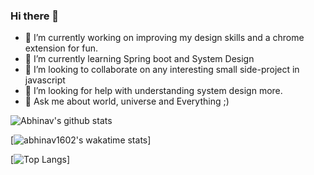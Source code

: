 ### Hi there 👋

<!--
**abhinav1602/abhinav1602** is a ✨ _special_ ✨ repository because its `README.md` (this file) appears on your GitHub profile.

Here are some ideas to get you started:

- 🔭 I’m currently working on improving my design skills and a chrome extension for fun.
- 🌱 I’m currently learning Spring boot and System Design.
- 👯 I’m looking to collaborate on any interesting small side-project in javascript.
- 🤔 I’m looking for help with understanding system design more.
- 💬 Ask me about world, universe and Everything ;)
- 📫 How to reach me: ...
- 😄 Pronouns: ...
- ⚡ Fun fact: ...
-->

- 🔭 I’m currently working on improving my design skills and a chrome extension for fun.
- 🌱 I’m currently learning Spring boot and System Design
- 👯 I’m looking to collaborate on any interesting small side-project in javascript
- 🤔 I’m looking for help with understanding system design more.
- 💬 Ask me about world, universe and Everything ;)

![Abhinav's github stats](https://github-readme-stats.vercel.app/api?username=abhinav1602&show_icons=true&theme=radical)

[![abhinav1602's wakatime stats](https://github-readme-stats.vercel.app/api/wakatime?username=@abhinav1602&show_icons=true&theme=radical)]

[![Top Langs](https://github-readme-stats.vercel.app/api/top-langs/?username=abhinav1602&exclude_repo=basicPortfolio-abhinav1602&hide=css,html&show_icons=true&theme=radical)]
